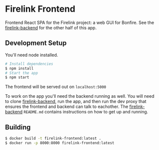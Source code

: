 # Firelink Frontend
Frontend React SPA for the Firelink project: a web GUI for Bonfire. See the [firelink-backend](https://github.com/RedHatInsights/firelink-backend) for the other half of this app.

## Development Setup
You'll need node installed. 
```bash
# Install dependencies
$ npm install
# Start the app
$ npm start
```

The frontend will be served out on `localhost:5000`

To work on the app you'll need the backend running as well. You will need to clone [firelink-backend](https://github.com/RedHatInsights/firelink-backend), run the app, and then run the dev proxy that ensures the frontend and backend can talk to eachother. The [firelink-backend](https://github.com/RedHatInsights/firelink-backend) `README.md` contains instructions on how to get up and running.

## Building

```bash
$ docker build -t firelink-frontend:latest .
$ docker run -p 8000:8000 firelink-frontend:latest
```